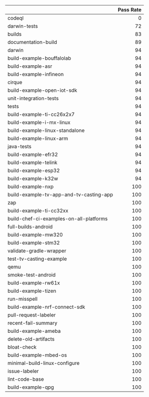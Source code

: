 |                                         |   Pass Rate |
|:----------------------------------------|------------:|
| codeql                                  |           0 |
| darwin-tests                            |          72 |
| builds                                  |          83 |
| documentation-build                     |          89 |
| darwin                                  |          94 |
| build-example-bouffalolab               |          94 |
| build-example-asr                       |          94 |
| build-example-infineon                  |          94 |
| cirque                                  |          94 |
| build-example-open-iot-sdk              |          94 |
| unit-integration-tests                  |          94 |
| tests                                   |          94 |
| build-example-ti-cc26x2x7               |          94 |
| build-example-i-mx-linux                |          94 |
| build-example-linux-standalone          |          94 |
| build-example-linux-arm                 |          94 |
| java-tests                              |          94 |
| build-example-efr32                     |          94 |
| build-example-telink                    |          94 |
| build-example-esp32                     |          94 |
| build-example-k32w                      |          94 |
| build-example-nxp                       |         100 |
| build-example-tv-app-and-tv-casting-app |         100 |
| zap                                     |         100 |
| build-example-ti-cc32xx                 |         100 |
| build-chef-ci-examples-on-all-platforms |         100 |
| full-builds-android                     |         100 |
| build-example-mw320                     |         100 |
| build-example-stm32                     |         100 |
| validate-gradle-wrapper                 |         100 |
| test-tv-casting-example                 |         100 |
| qemu                                    |         100 |
| smoke-test-android                      |         100 |
| build-example-rw61x                     |         100 |
| build-example-tizen                     |         100 |
| run-misspell                            |         100 |
| build-example-nrf-connect-sdk           |         100 |
| pull-request-labeler                    |         100 |
| recent-fail-summary                     |         100 |
| build-example-ameba                     |         100 |
| delete-old-artifacts                    |         100 |
| bloat-check                             |         100 |
| build-example-mbed-os                   |         100 |
| minimal-build-linux-configure           |         100 |
| issue-labeler                           |         100 |
| lint-code-base                          |         100 |
| build-example-qpg                       |         100 |